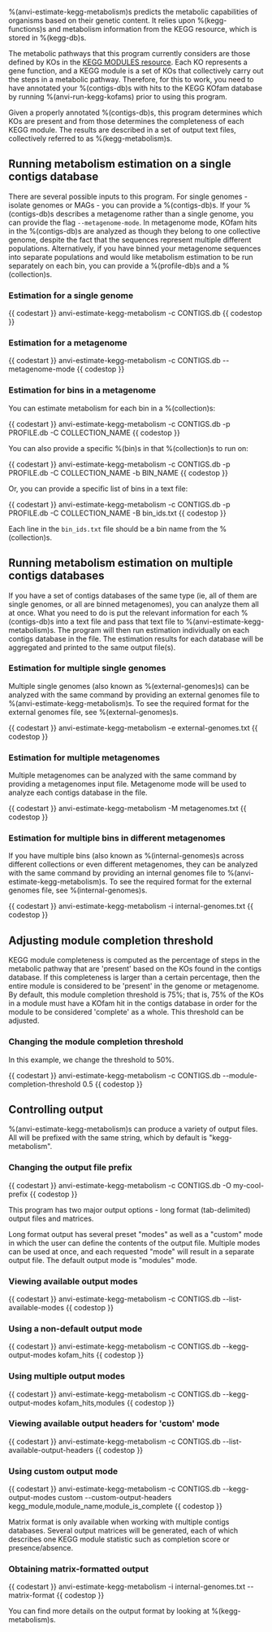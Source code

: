 %(anvi-estimate-kegg-metabolism)s predicts the metabolic capabilities of organisms based on their genetic content. It relies upon %(kegg-functions)s and metabolism information from the KEGG resource, which is stored in %(kegg-db)s.

The metabolic pathways that this program currently considers are those defined by KOs in the [KEGG MODULES resource](https://www.genome.jp/kegg/module.html). Each KO represents a gene function, and a KEGG module is a set of KOs that collectively carry out the steps in a metabolic pathway. Therefore, for this to work, you need to have annotated your %(contigs-db)s with hits to the KEGG KOfam database by running %(anvi-run-kegg-kofams) prior to using this program.

Given a properly annotated %(contigs-db)s, this program determines which KOs are present and from those determines the completeness of each KEGG module. The results are described in a set of output text files, collectively referred to as %(kegg-metabolism)s.

## Running metabolism estimation on a single contigs database

There are several possible inputs to this program. For single genomes - isolate genomes or MAGs - you can provide a %(contigs-db)s. If your %(contigs-db)s describes a metagenome rather than a single genome, you can provide the flag `--metagenome-mode`. In metagenome mode, KOfam hits in the %(contigs-db)s are analyzed as though they belong to one collective genome, despite the fact that the sequences represent multiple different populations. Alternatively, if you have binned your metagenome sequences into separate populations and would like metabolism estimation to be run separately on each bin, you can provide a %(profile-db)s and a %(collection)s.

### Estimation for a single genome

{{ codestart }}
anvi-estimate-kegg-metabolism -c CONTIGS.db
{{ codestop }}

### Estimation for a metagenome

{{ codestart }}
anvi-estimate-kegg-metabolism -c CONTIGS.db --metagenome-mode
{{ codestop }}

### Estimation for bins in a metagenome

You can estimate metabolism for each bin in a %(collection)s:

{{ codestart }}
anvi-estimate-kegg-metabolism -c CONTIGS.db -p PROFILE.db -C COLLECTION_NAME
{{ codestop }}

You can also provide a specific %(bin)s in that %(collection)s to run on:

{{ codestart }}
anvi-estimate-kegg-metabolism -c CONTIGS.db -p PROFILE.db -C COLLECTION_NAME -b BIN_NAME
{{ codestop }}

Or, you can provide a specific list of bins in a text file:

{{ codestart }}
anvi-estimate-kegg-metabolism -c CONTIGS.db -p PROFILE.db -C COLLECTION_NAME -B bin_ids.txt
{{ codestop }}

Each line in the `bin_ids.txt` file should be a bin name from the %(collection)s.

## Running metabolism estimation on multiple contigs databases

If you have a set of contigs databases of the same type (ie, all of them are single genomes, or all are binned metagenomes), you can analyze them all at once. What you need to do is put the relevant information for each %(contigs-db)s into a text file and pass that text file to %(anvi-estimate-kegg-metabolism)s. The program will then run estimation individually on each contigs database in the file. The estimation results for each database will be aggregated and printed to the same output file(s).

### Estimation for multiple single genomes

Multiple single genomes (also known as %(external-genomes)s) can be analyzed with the same command by providing an external genomes file to %(anvi-estimate-kegg-metabolism)s. To see the required format for the external genomes file, see %(external-genomes)s.

{{ codestart }}
anvi-estimate-kegg-metabolism -e external-genomes.txt
{{ codestop }}

### Estimation for multiple metagenomes

Multiple metagenomes can be analyzed with the same command by providing a metagenomes input file. Metagenome mode will be used to analyze each contigs database in the file.

{{ codestart }}
anvi-estimate-kegg-metabolism -M metagenomes.txt
{{ codestop }}

### Estimation for multiple bins in different metagenomes

If you have multiple bins (also known as %(internal-genomes)s across different collections or even different metagenomes, they can be analyzed with the same command by providing an internal genomes file to %(anvi-estimate-kegg-metabolism)s. To see the required format for the external genomes file, see %(internal-genomes)s.

{{ codestart }}
anvi-estimate-kegg-metabolism -i internal-genomes.txt
{{ codestop }}

## Adjusting module completion threshold

KEGG module completeness is computed as the percentage of steps in the metabolic pathway that are 'present' based on the KOs found in the contigs database. If this completeness is larger than a certain percentage, then the entire module is considered to be 'present' in the genome or metagenome. By default, this module completion threshold is 75%; that is, 75% of the KOs in a module must have a KOfam hit in the contigs database in order for the module to be considered 'complete' as a whole. This threshold can be adjusted.

### Changing the module completion threshold

In this example, we change the threshold to 50%.

{{ codestart }}
anvi-estimate-kegg-metabolism -c CONTIGS.db --module-completion-threshold 0.5
{{ codestop }}

## Controlling output

%(anvi-estimate-kegg-metabolism)s can produce a variety of output files. All will be prefixed with the same string, which by default is "kegg-metabolism".

### Changing the output file prefix

{{ codestart }}
anvi-estimate-kegg-metabolism -c CONTIGS.db -O my-cool-prefix
{{ codestop }}


This program has two major output options - long format (tab-delimited) output files and matrices.

Long format output has several preset "modes" as well as a "custom" mode in which the user can define the contents of the output file. Multiple modes can be used at once, and each requested "mode" will result in a separate output file. The default output mode is "modules" mode.

### Viewing available output modes

{{ codestart }}
anvi-estimate-kegg-metabolism -c CONTIGS.db --list-available-modes
{{ codestop }}

### Using a non-default output mode

{{ codestart }}
anvi-estimate-kegg-metabolism -c CONTIGS.db --kegg-output-modes kofam_hits
{{ codestop }}

### Using multiple output modes

{{ codestart }}
anvi-estimate-kegg-metabolism -c CONTIGS.db --kegg-output-modes kofam_hits,modules
{{ codestop }}

### Viewing available output headers for 'custom' mode

{{ codestart }}
anvi-estimate-kegg-metabolism -c CONTIGS.db --list-available-output-headers
{{ codestop }}

### Using custom output mode

{{ codestart }}
anvi-estimate-kegg-metabolism -c CONTIGS.db --kegg-output-modes custom --custom-output-headers kegg_module,module_name,module_is_complete
{{ codestop }}


Matrix format is only available when working with multiple contigs databases. Several output matrices will be generated, each of which describes one KEGG module statistic such as completion score or presence/absence.  

### Obtaining matrix-formatted output

{{ codestart }}
anvi-estimate-kegg-metabolism -i internal-genomes.txt --matrix-format
{{ codestop }}

You can find more details on the output format by looking at %(kegg-metabolism)s.
